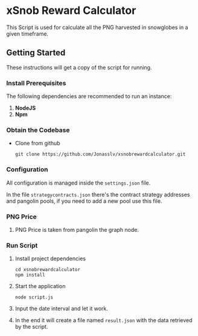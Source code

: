 # xSnob Reward Calculator

This Script is used for calculate all the PNG harvested in snowglobes in a given timeframe.

## Getting Started
These instructions will get a copy of the script for running.


### Install Prerequisites
The following dependencies are recommended to run an instance:

1. **NodeJS**
2. **Npm** 


### Obtain the Codebase
* Clone from github
    ```
    git clone https://github.com/Jonasslv/xsnobrewardcalculator.git
    ```


### Configuration
All configuration is managed inside the `settings.json` file.

In the file `strategycontracts.json` there's the contract strategy addresses and pangolin pools, if you need to add a new pool use this file.


### PNG Price
1. PNG Price is taken from pangolin the graph node.


### Run Script
1. Install project dependencies
    ```
    cd xsnobrewardcalculator
    npm install
    ```

2. Start the application
    ```
    node script.js
    ```
3. Input the date interval and let it work.
4. In the end it will create a file named `result.json` with the data retrieved by the script.
